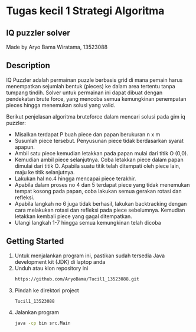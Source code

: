 # Tugas kecil 1 Strategi Algoritma

## IQ puzzler solver
Made by Aryo Bama Wiratama, 13523088

## Description
IQ Puzzler adalah permainan puzzle berbasis grid di mana pemain harus menempatkan sejumlah bentuk (pieces) ke dalam area tertentu tanpa tumpang tindih. Solver untuk permainan ini dapat dibuat dengan pendekatan brute force, yang mencoba semua kemungkinan penempatan pieces hingga menemukan solusi yang valid.

Berikut penjelasan algoritma bruteforce dalam mencari solusi pada gim iq puzzler:
- Misalkan terdapat P buah piece dan papan berukuran n x m
-	Susunlah piece tersebut. Penyusunan piece tidak berdasarkan syarat apapun.
-	Ambil satu piece kemudian letakkan pada papan mulai dari titik O (0,0).
-	Kemudian ambil piece selanjutnya. Coba letakkan piece dalam papan dimulai dari titik O. Apabila suatu titik telah ditempati oleh piece lain, maju ke titik selanjutnya.
-	Lakukan hal no.4 hingga mencapai piece terakhir.
-	Apabila dalam proses no 4 dan 5 terdapat piece yang tidak menemukan tempat kosong pada papan, coba lakukan semua gerakan rotasi dan refleksi.
-	Apabila langkah no 6 juga tidak berhasil, lakukan backtracking dengan cara melakukan rotasi dan refleksi pada piece sebelumnya. Kemudian letakkan kembali piece yang gagal ditempatkan.
-	Ulangi langkah 1-7 hingga semua kemungkinan telah dicoba

## Getting Started
1. Untuk menjalankan program ini, pastikan sudah tersedia Java development kit (JDK) di laptop anda
2. Unduh atau klon repository ini
   ```bash
   https://github.com/AryoBama/Tucil1_13523088.git
   ```
3. Pindah ke direktori project
   ```bash
   Tucil1_13523088
   ```
4. Jalankan program
   ```bash
   java -cp bin src.Main
   ```
   
   
